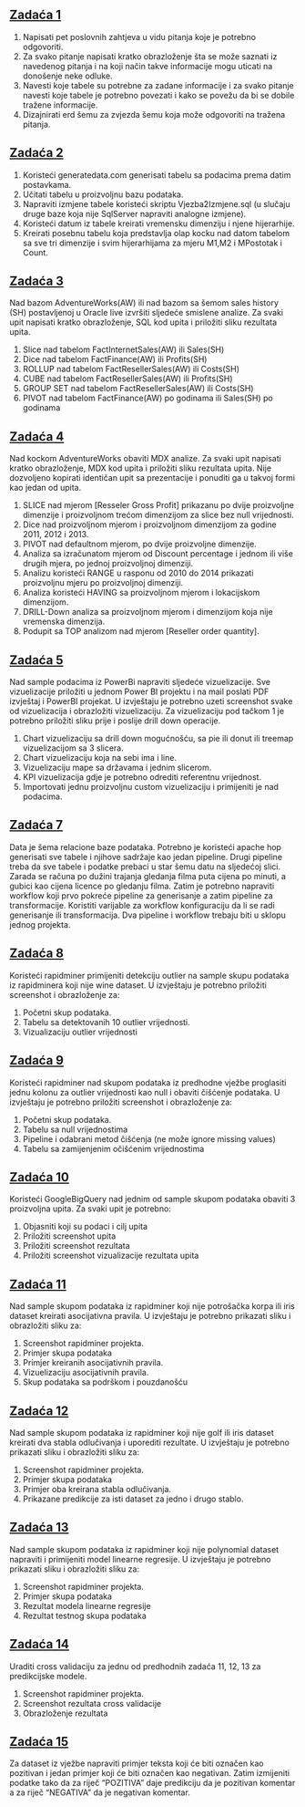 ## [Zadaća 1](https://github.com/ajla-brdarevic/Poslovna-inteligencija/blob/main/1.%20zada%C4%87a%20iz%20Poslovne%20inteligencije.pdf)
1. Napisati pet poslovnih zahtjeva u vidu pitanja koje je potrebno odgovoriti.
2. Za svako pitanje napisati kratko obrazloženje šta se može saznati iz navedenog pitanja i na koji način takve informacije mogu uticati na donošenje neke odluke.
3. Navesti koje tabele su potrebne za zadane informacije i za svako pitanje navesti koje tabele je potrebno povezati i kako se povežu da bi se dobile tražene informacije.
4. Dizajnirati erd šemu za zvjezda šemu koja može odgovoriti na tražena pitanja.

## [Zadaća 2](https://github.com/ajla-brdarevic/Poslovna-inteligencija/blob/main/2.%20zadaća%20iz%20Poslovne%20inteligencije.pdf)
1. Koristeći generatedata.com generisati tabelu sa podacima prema datim postavkama.
2. Učitati tabelu u proizvoljnu bazu podataka.
3. Napraviti izmjene tabele koristeći skriptu Vjezba2Izmjene.sql (u slučaju druge baze koja nije SqlServer napraviti analogne izmjene).
4. Koristeći datum iz tabele kreirati vremensku dimenziju i njene hijerarhije.
5. Kreirati posebnu tabelu koja predstavlja olap kocku nad datom tabelom sa sve tri dimenzije i svim hijerarhijama za mjeru M1,M2 i MPostotak i Count.

## [Zadaća 3](https://github.com/ajla-brdarevic/Poslovna-inteligencija/blob/main/3.%20zadaća%20iz%20Poslovne%20inteligencije.pdf)
Nad bazom AdventureWorks(AW) ili nad bazom sa šemom sales history (SH) postavljenoj u Oracle live izvršiti sljedeće smislene analize. Za svaki upit napisati kratko obrazloženje, SQL kod upita i priložiti sliku rezultata upita.
1. Slice nad tabelom FactInternetSales(AW) ili Sales(SH)
2. Dice nad tabelom FactFinance(AW) ili Profits(SH)
3. ROLLUP nad tabelom FactResellerSales(AW) ili Costs(SH)
4. CUBE nad tabelom FactResellerSales(AW) ili Profits(SH)
5. GROUP SET nad tabelom FactResellerSales(AW) ili Costs(SH)
6. PIVOT nad tabelom FactFinance(AW) po godinama ili Sales(SH) po godinama

## [Zadaća 4](https://github.com/ajla-brdarevic/Poslovna-inteligencija/blob/main/4.%20zadaća%20iz%20Poslovne%20inteligencije.pdf)
Nad kockom AdventureWorks obaviti MDX analize. Za svaki upit napisati kratko obrazloženje, MDX kod upita i priložiti sliku rezultata upita. Nije dozvoljeno kopirati identičan upit sa prezentacije i ponuditi ga u takvoj formi kao jedan od upita.
1. SLICE nad mjerom [Resseler Gross Profit] prikazanu po dvije proizvoljne dimenzije i proizvoljnom trećom dimenzijom za slice bez null vrijednosti.
2. Dice nad proizvoljnom mjerom i proizvoljnom dimenzijom za godine 2011, 2012 i 2013.
3. PIVOT nad defaultnom mjerom, po dvije proizvoljne dimenzije.
4. Analiza sa izračunatom mjerom od Discount percentage i jednom ili više drugih mjera, po jednoj proizvoljnoj dimenziji.
5. Analizu koristeći RANGE u rasponu od 2010 do 2014 prikazati proizvoljnu mjeru po proizvoljnoj dimenziji.
6. Analiza koristeći HAVING sa proizvoljnom mjerom i lokacijskom dimenzijom.
7. DRILL-Down analiza sa proizvoljnom mjerom i dimenzijom koja nije vremenska dimenzija.
8. Podupit sa TOP analizom nad mjerom [Reseller order quantity].

## [Zadaća 5](https://github.com/ajla-brdarevic/Poslovna-inteligencija/tree/main/5.%20zadaća%20iz%20Poslovne%20inteligencije)
Nad sample podacima iz PowerBi napraviti sljedeće vizuelizacije. Sve vizuelizacije priložiti u jednom Power BI projektu i na mail poslati PDF izvještaj i PowerBI projekat. U izvještaju je potrebno uzeti screenshot svake od vizuelizacija i obrazložiti vizuelizaciju. Za vizuelizaciju pod tačkom 1 je potrebno priložiti sliku prije i poslije drill down operacije.
1. Chart vizuelizaciju sa drill down mogućnošću, sa pie ili donut ili treemap vizuelizacijom sa 3 slicera.
2. Chart vizuelizaciju koja na sebi ima i line.
3. Vizuelizaciju mape sa državama i jednim slicerom.
4. KPI vizuelizacija gdje je potrebno odrediti referentnu vrijednost.
5. Importovati jednu proizvoljnu custom vizuelizaciju i primijeniti je nad podacima.
   
## [Zadaća 7](https://github.com/ajla-brdarevic/Poslovna-inteligencija/tree/main/7.%20zadaća%20iz%20Poslovne%20inteligencije)
Data je šema relacione baze podataka. Potrebno je koristeći apache hop generisati sve tabele i njihove sadržaje kao jedan pipeline.
Drugi pipeline treba da sve tabele i podatke prebaci u star šemu datu na sljedećoj slici. Zarada se računa po dužini trajanja gledanja filma puta cijena po minuti, a gubici kao cijena licence po gledanju filma. Zatim je potrebno napraviti workflow koji prvo pokreće pipeline za generisanje a zatim pipeline za transformacije. Koristiti varijable za workflow konfiguraciju da li se radi generisanje ili transformacija. Dva pipeline i workflow trebaju biti u sklopu jednog projekta.

## [Zadaća 8](https://github.com/ajla-brdarevic/Poslovna-inteligencija/tree/main/8.%20zadaća%20iz%20Poslovne%20inteligencije)
Koristeći rapidminer primijeniti detekciju outlier na sample skupu podataka iz rapidminera koji nije wine dataset. U izvještaju je potrebno priložiti screenshot i obrazloženje za:
1. Početni skup podataka.
2. Tabelu sa detektovanih 10 outlier vrijednosti.
3. Vizualizaciju outlier vrijednosti
   
## [Zadaća 9](https://github.com/ajla-brdarevic/Poslovna-inteligencija/tree/main/9.%20zadaća%20iz%20Poslovne%20inteligencije)
Koristeći rapidminer nad skupom podataka iz predhodne vježbe proglasiti jednu kolonu za outlier vrijednosti kao null i obaviti čišćenje podataka. U izvještaju je potrebno priložiti screenshot i obrazloženje za:
1. Početni skup podataka.
2. Tabelu sa null vrijednostima
3. Pipeline i odabrani metod čišćenja (ne može ignore missing values)
4. Tabelu sa zamijenjenim očišćenim vrijednostima

## [Zadaća 10](https://github.com/ajla-brdarevic/Poslovna-inteligencija/blob/main/10.%20zadaća%20iz%20Poslovne%20inteligencije.pdf)
Koristeći GoogleBigQuery nad jednim od sample skupom podataka obaviti 3 proizvoljna upita. Za svaki upit je potrebno:
1. Objasniti koji su podaci i cilj upita
2. Priložiti screenshot upita
3. Priložiti screenshot rezultata
4. Priložiti screenshot vizualizacije rezultata upita

## [Zadaća 11](https://github.com/ajla-brdarevic/Poslovna-inteligencija/tree/main/11.%20zadaća%20iz%20Poslovne%20inteligencije)
Nad sample skupom podataka iz rapidminer koji nije potrošačka korpa ili iris dataset kreirati asocijativna pravila. U izvještaju je potrebno prikazati sliku i obrazložiti sliku za:
1. Screenshot rapidminer projekta.
2. Primjer skupa podataka
3. Primjer kreiranih asocijativnih pravila.
4. Vizuelizaciju asocijativnih pravila.
5. Skup podataka sa podrškom i pouzdanošću

## [Zadaća 12](https://github.com/ajla-brdarevic/Poslovna-inteligencija/tree/main/12.%20zadaća%20iz%20Poslovne%20inteligencije)
Nad sample skupom podataka iz rapidminer koji nije golf ili iris dataset kreirati dva stabla odlučivanja i uporediti rezultate. U izvještaju je potrebno prikazati sliku i obrazložiti sliku za:
1. Screenshot rapidminer projekta.
2. Primjer skupa podataka
3. Primjer oba kreirana stabla odlučivanja.
4. Prikazane predikcije za isti dataset za jedno i drugo stablo.

## [Zadaća 13](https://github.com/ajla-brdarevic/Poslovna-inteligencija/tree/main/13.%20zadaća%20iz%20Poslovne%20inteligencije)
Nad sample skupom podataka iz rapidminer koji nije polynomial dataset napraviti i primijeniti model linearne regresije. U izvještaju je potrebno prikazati sliku i obrazložiti sliku za:
1. Screenshot rapidminer projekta.
2. Primjer skupa podataka
3. Rezultat modela linearne regresije
4. Rezultat testnog skupa podataka

## [Zadaća 14](https://github.com/ajla-brdarevic/Poslovna-inteligencija/tree/main/14.%20zadaća%20iz%20Poslovne%20inteligencije)
Uraditi cross validaciju za jednu od predhodnih zadaća 11, 12, 13 za predikcijske modele.
1. Screenshot rapidminer projekta.
2. Screenshot rezultata cross validacije
3. Obrazloženje rezultata

## [Zadaća 15](https://github.com/ajla-brdarevic/Poslovna-inteligencija/tree/main/15.%20zadaća%20iz%20Poslovne%20inteligencije)
Za dataset iz vježbe napraviti primjer teksta koji će biti označen kao pozitivan i jedan primjer koji će biti označen kao negativan. Zatim izmijeniti podatke tako da za riječ “POZITIVA” daje predikciju da je pozitivan komentar a za riječ “NEGATIVA” da je negativan komentar.
